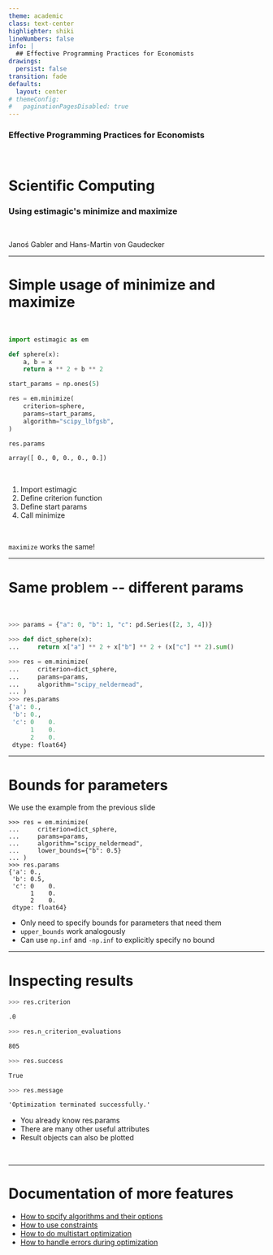 ```yaml
---
theme: academic
class: text-center
highlighter: shiki
lineNumbers: false
info: |
  ## Effective Programming Practices for Economists
drawings:
  persist: false
transition: fade
defaults:
  layout: center
# themeConfig:
#   paginationPagesDisabled: true
---
```


### Effective Programming Practices for Economists

<br/>

# Scientific Computing

### Using estimagic's minimize and maximize

<br/>


Janoś Gabler and Hans-Martin von Gaudecker

---

# Simple usage of **minimize** and **maximize**

<br/>

<div class="flex gap-20">

<div>

```python
import estimagic as em

def sphere(x):
    a, b = x
    return a ** 2 + b ** 2

start_params = np.ones(5)

res = em.minimize(
    criterion=sphere,
    params=start_params,
    algorithm="scipy_lbfgsb",
)

res.params
```
```txt
array([ 0., 0, 0., 0., 0.])
```
</div>
<div>

<br/>

1. Import estimagic
2. Define criterion function
3. Define start params
4. Call minimize

<br/>

`maximize` works the same!

</div>
</div>

---

# Same problem -- different params

<br/>

```python
>>> params = {"a": 0, "b": 1, "c": pd.Series([2, 3, 4])}

>>> def dict_sphere(x):
...     return x["a"] ** 2 + x["b"] ** 2 + (x["c"] ** 2).sum()

>>> res = em.minimize(
...     criterion=dict_sphere,
...     params=params,
...     algorithm="scipy_neldermead",
... )
>>> res.params
{'a': 0.,
 'b': 0.,
 'c': 0    0.
      1    0.
      2    0.
 dtype: float64}
```

---

# Bounds for parameters

We use the example from the previous slide

<div class="grid grid-cols-2 gap-4">
<div>

```python{5}
>>> res = em.minimize(
...     criterion=dict_sphere,
...     params=params,
...     algorithm="scipy_neldermead",
...     lower_bounds={"b": 0.5}
... )
>>> res.params
{'a': 0.,
 'b': 0.5,
 'c': 0    0.
      1    0.
      2    0.
 dtype: float64}
```


</div>
<div>

- Only need to specify bounds for parameters that need them
- `upper_bounds` work analogously
- Can use `np.inf` and `-np.inf` to explicitly specify no bound


</div>
</div>

---

# Inspecting results

<div class="grid grid-cols-2 gap-4">
<div>

```python
>>> res.criterion
```

```txt
.0
```

```python
>>> res.n_criterion_evaluations
```

```txt
805
```

```python
>>> res.success
```

```txt
True
```

```python
>>> res.message
```

```txt
'Optimization terminated successfully.'
```


</div>
<div>

- You already know res.params
- There are many other useful attributes
- Result objects can also be plotted

</div>
</div>


<br/>


---

# Documentation of more features

- [How to spcify algorithms and their options](https://estimagic.readthedocs.io/en/stable/how_to_guides/optimization/how_to_specify_algorithm_and_algo_options.html)
- [How to use constraints](https://estimagic.readthedocs.io/en/stable/how_to_guides/optimization/how_to_specify_constraints.html)
- [How to do multistart optimization](https://estimagic.readthedocs.io/en/stable/how_to_guides/optimization/how_to_do_multistart_optimizations.html)
- [How to handle errors during optimization](https://estimagic.readthedocs.io/en/stable/how_to_guides/optimization/how_to_handle_errors_during_optimization.html)
